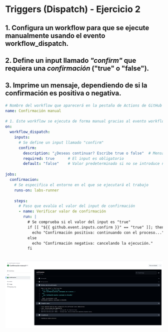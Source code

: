 # Triggers (Dispatch) - Ejercicio 2

## 1. Configura un workflow para que se ejecute manualmente usando el evento workflow_dispatch.

## 2. Define un input llamado _"confirm"_ que requiera una _confirmación_ ("true" o "false").

## 3. Imprime un mensaje, dependiendo de si la confirmación es positiva o negativa.

````yml
# Nombre del workflow que aparecerá en la pestaña de Actions de GitHub
name: Confirmación manual

# 1. Este workflow se ejecuta de forma manual gracias al evento workflow_dispatch
on:
  workflow_dispatch:
    inputs:
      # Se define un input llamado "confirm"
      confirm:
        description: "¿Deseas continuar? Escribe true o false"  # Mensaje que verá el usuario al ejecutar el workflow
        required: true      # El input es obligatorio
        default: "false"    # Valor predeterminado si no se introduce nada

jobs:
  confirmacion:
    # Se especifica el entorno en el que se ejecutará el trabajo
    runs-on: labs-runner

    steps:
      # Paso que evalúa el valor del input de confirmación
      - name: Verificar valor de confirmación
        run: |
          # Se comprueba si el valor del input es "true"
          if [[ "${{ github.event.inputs.confirm }}" == "true" ]]; then
            echo "Confirmación positiva: continuando con el proceso..."
          else
            echo "Confirmación negativa: cancelando la ejecución."
          fi
````
<br><img src="../../../datos/dispatch3.png">
